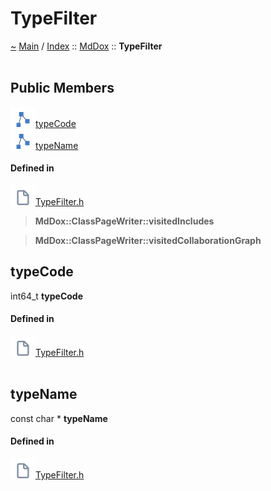 <a id="typefilter"></a>
<h1>TypeFilter</h1>
<a id="structMdDox_1_1TypeFilter"></a>
<a href="https://github.com/CharlesCarley/MdDox">~</a>
<a href="indexpage.md#main">Main</a>
<span class="inline-text">/</span>
<a href="index.md#index">Index</a>
<span class="inline-text">::</span>
<a href="namespaceMdDox.md#mddox">MdDox</a>
<span class="inline-text">::</span>
<span class="bold-text"><b>TypeFilter</b></span>
<br/>
<br/>
<a id="public-members"></a>
<h2>Public Members</h2>
<span class="icon-list-item"><a href="#typecode" class="icon-list-item"><img src="../images/class.svg" class="icon-list-item"/><span class="icon-list-item">typeCode</span>
</a>
</span>
<br/>
<span class="icon-list-item"><a href="#typename" class="icon-list-item"><img src="../images/class.svg" class="icon-list-item"/><span class="icon-list-item">typeName</span>
</a>
</span>
<br/>
<a id="defined-in"></a>
<h4>Defined in</h4>
<span class="icon-list-item"><a href="https://github.com/CharlesCarley/MdDox/blob/master//Source/Utils/TypeFilter.h#L29" class="icon-list-item"><img src="../images/file.svg" class="icon-list-item"/><span class="icon-list-item">TypeFilter.h</span>
</a>
</span>
<br/>
<blockquote>
<span class="bold-text"><b>MdDox::ClassPageWriter::visitedIncludes</b></span>
</blockquote>
<blockquote>
<span class="bold-text"><b>MdDox::ClassPageWriter::visitedCollaborationGraph</b></span>
</blockquote>
<a id="typecode"></a>
<h2>typeCode</h2>
<span class="inline-text">int64_t</span>
<span class="bold-text"><b>typeCode</b></span>
<br/>
<a id="defined-in"></a>
<h4>Defined in</h4>
<span class="icon-list-item"><a href="https://github.com/CharlesCarley/MdDox/blob/master//Source/Utils/TypeFilter.h#L31" class="icon-list-item"><img src="../images/file.svg" class="icon-list-item"/><span class="icon-list-item">TypeFilter.h</span>
</a>
</span>
<br/>
<br/>
<a id="typename"></a>
<h2>typeName</h2>
<span class="inline-text">const char *</span>
<span class="bold-text"><b>typeName</b></span>
<br/>
<a id="defined-in"></a>
<h4>Defined in</h4>
<span class="icon-list-item"><a href="https://github.com/CharlesCarley/MdDox/blob/master//Source/Utils/TypeFilter.h#L30" class="icon-list-item"><img src="../images/file.svg" class="icon-list-item"/><span class="icon-list-item">TypeFilter.h</span>
</a>
</span>
<br/>
<br/>
</div>
</div>
</body>
</html>
